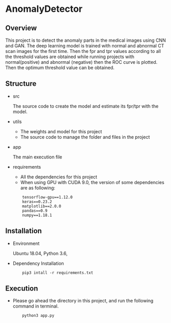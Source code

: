 # AnomalyDetector

## Overview

This project is to detect the anomaly parts in the medical images using CNN and GAN.
The deep learning model is trained with normal and abnormal CT scan images for the first time. 
Then the fpr and tpr values according to all the threshold values are obtained while running projects with normal(positive) and
abnormal (negative) then the ROC curve is plotted. Then the optimum threshold value can be obtained.

## Structure

- src
    
    The source code to create the model and estimate its fpr/tpr with the model.

- utils

    * The weights and model for this project
    * The source code to manage the folder and files in the project

- app

    The main execution file
    
- requirements
    
    * All the dependencies for this project
    * When using GPU with CUDA 9.0, the version of some dependencies are as following:
    ```
        tensorflow-gpu==1.12.0
        keras==0.23.2
        matplotlib==2.0.0
        pandas==0.9
        numpy==1.18.1
    ``` 

## Installation

- Environment

    Ubuntu 18.04, Python 3.6, 

- Dependency Installation

    ```
        pip3 intall -r requirements.txt
    ```

## Execution

- Please go ahead the directory in this project, and run the following command in terminal.

    ```
        python3 app.py
    ```
